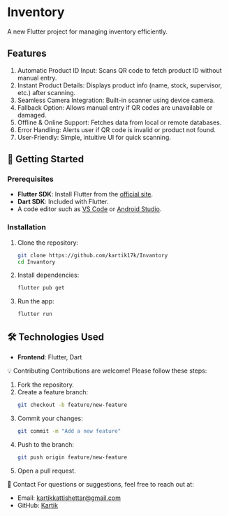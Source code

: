 # Inventory
A new Flutter project for managing inventory efficiently.

## Features
1. Automatic Product ID Input: Scans QR code to fetch product ID without manual entry.
2. Instant Product Details: Displays product info (name, stock, supervisor, etc.) after scanning.
3. Seamless Camera Integration: Built-in scanner using device camera.
4. Fallback Option: Allows manual entry if QR codes are unavailable or damaged.
5. Offline & Online Support: Fetches data from local or remote databases.
6. Error Handling: Alerts user if QR code is invalid or product not found.
7. User-Friendly: Simple, intuitive UI for quick scanning.


## 🚀 Getting Started

### Prerequisites
- **Flutter SDK**: Install Flutter from the [official site](https://flutter.dev/docs/get-started/install).
- **Dart SDK**: Included with Flutter.
- A code editor such as [VS Code](https://code.visualstudio.com/) or [Android Studio](https://developer.android.com/studio).

### Installation
1. Clone the repository:
   ```bash
   git clone https://github.com/kartik17k/Invantory
   cd Invantory
   ```
2. Install dependencies:
   ```bash
   flutter pub get
   ```
3. Run the app:
   ```bash
   flutter run
   ```


## 🛠️ Technologies Used
- **Frontend**: Flutter, Dart


💡 Contributing
Contributions are welcome! Please follow these steps:
1. Fork the repository.
2. Create a feature branch:
   ```bash
   git checkout -b feature/new-feature
   ```
3. Commit your changes:
   ```bash
   git commit -m "Add a new feature"
   ```
4. Push to the branch:
   ```bash
   git push origin feature/new-feature
   ```
5. Open a pull request.


📧 Contact
For questions or suggestions, feel free to reach out at:
- Email: kartikkattishettar@gmail.com
- GitHub: [Kartik](https://github.com/kartik17k)

